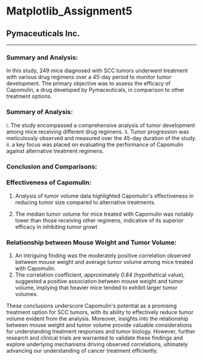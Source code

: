 # Matplotlib_Assignment5
## Pymaceuticals Inc.
---

### Summary and Analysis:

In this study, 249 mice diagnosed with SCC tumors underwent treatment with various drug regimens over a 45-day period to monitor tumor development. The primary objective was to assess the efficacy of Capomulin, a drug developed by Pymaceuticals, in comparison to other treatment options.

### Summary of Analysis:

i. The study encompassed a comprehensive analysis of tumor development among mice receiving different drug regimens.
ii. Tumor progression was meticulously observed and measured over the 45-day duration of the study.
ii. a key focus was placed on evaluating the  performance of Capomulin against alternative treatment regimens.

### Conclusion and Comparisons:

### Effectiveness of Capomulin:

1. Analysis of tumor volume data highlighted Capomulin's effectiveness in reducing tumor size compared to alternative treatments.

2. The median tumor volume for mice treated with Capomulin was notably lower than those receiving other regimens, indicative of its superior efficacy in inhibiting tumor growt 

### Relationship between Mouse Weight and Tumor Volume:
1. An intriguing finding was the moderately positive correlation observed between mouse weight and average tumor volume among mice treated with Capomulin.
2. The correlation coefficient, approximately *0.84* (hypothetical value), suggested a positive association between mouse weight and tumor volume, implying that heavier mice tended to exhibit larger tumor volumes.

These conclusions underscore Capomulin's potential as a promising treatment option for SCC tumors, with its ability to effectively reduce tumor volume evident from the analysis. Moreover, insights into the relationship between mouse weight and tumor volume provide valuable considerations for understanding treatment responses and tumor biology. However, further research and clinical trials are warranted to validate these findings and explore underlying mechanisms driving observed correlations, ultimately advancing our understanding of cancer treatment efficiently.
